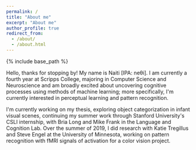 ```yaml
---
permalink: /
title: "About me"
excerpt: "About me"
author_profile: true
redirect_from: 
  - /about/
  - /about.html
---
```


{% include base_path %}

Hello, thanks for stopping by! My name is Naiti [IPA: neθi]. I am currently a fourth year at Scripps College, majoring in Computer Science and Neuroscience and am broadly excited about uncovering cognitive processes using methods of machine learning; more specifically, I'm currently interested in perceptual learning and pattern recognition.

I'm currently working on my thesis, exploring object categorization in infant visual scenes, continuing my summer work through Stanford University's CSLI internship, with Bria Long and Mike Frank in the Language and Cognition Lab. Over the summer of 2019, I did research with Katie Tregillus and Steve Engel at the University of Minnesota, working on pattern recognition with fMRI signals of activation for a color vision project. 
